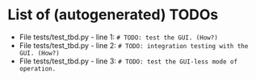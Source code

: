 # List of (autogenerated) TODOs

* File tests/test_tbd.py - line 1: `# TODO: test the GUI. (How?)`
* File tests/test_tbd.py - line 2: `# TODO: integration testing with the GUI. (How?)`
* File tests/test_tbd.py - line 3: `# TODO: test the GUI-less mode of operation.`
